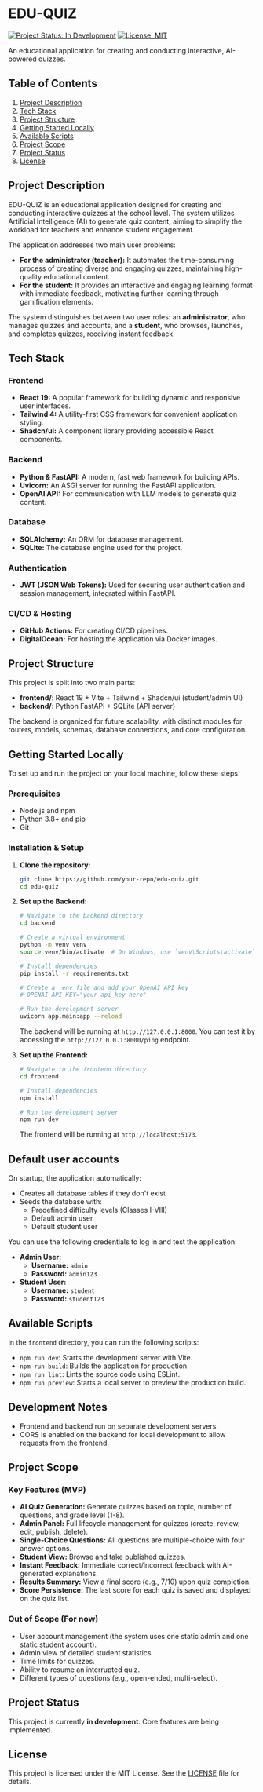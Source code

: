 # EDU-QUIZ

[![Project Status: In Development](https://img.shields.io/badge/status-in_development-blue.svg)](https://github.com/your-repo/edu-quiz)
[![License: MIT](https://img.shields.io/badge/License-MIT-yellow.svg)](https://opensource.org/licenses/MIT)

An educational application for creating and conducting interactive, AI-powered quizzes.

## Table of Contents
1. [Project Description](#project-description)
2. [Tech Stack](#tech-stack)
3. [Project Structure](#project-structure)
4. [Getting Started Locally](#getting-started-locally)
5. [Available Scripts](#available-scripts)
6. [Project Scope](#project-scope)
7. [Project Status](#project-status)
8. [License](#license)

## Project Description

EDU-QUIZ is an educational application designed for creating and conducting interactive quizzes at the school level. The system utilizes Artificial Intelligence (AI) to generate quiz content, aiming to simplify the workload for teachers and enhance student engagement.

The application addresses two main user problems:
-   **For the administrator (teacher):** It automates the time-consuming process of creating diverse and engaging quizzes, maintaining high-quality educational content.
-   **For the student:** It provides an interactive and engaging learning format with immediate feedback, motivating further learning through gamification elements.

The system distinguishes between two user roles: an **administrator**, who manages quizzes and accounts, and a **student**, who browses, launches, and completes quizzes, receiving instant feedback.

## Tech Stack

### Frontend
-   **React 19:** A popular framework for building dynamic and responsive user interfaces.
-   **Tailwind 4:** A utility-first CSS framework for convenient application styling.
-   **Shadcn/ui:** A component library providing accessible React components.

### Backend
-   **Python & FastAPI:** A modern, fast web framework for building APIs.
-   **Uvicorn:** An ASGI server for running the FastAPI application.
-   **OpenAI API:** For communication with LLM models to generate quiz content.

### Database
-   **SQLAlchemy:** An ORM for database management.
-   **SQLite:** The database engine used for the project.

### Authentication
-   **JWT (JSON Web Tokens):** Used for securing user authentication and session management, integrated within FastAPI.

### CI/CD & Hosting
-   **GitHub Actions:** For creating CI/CD pipelines.
-   **DigitalOcean:** For hosting the application via Docker images.

## Project Structure

This project is split into two main parts:
- **frontend/**: React 19 + Vite + Tailwind + Shadcn/ui (student/admin UI)
- **backend/**: Python FastAPI + SQLite (API server)

The backend is organized for future scalability, with distinct modules for routers, models, schemas, database connections, and core configuration.

## Getting Started Locally

To set up and run the project on your local machine, follow these steps.

### Prerequisites
-   Node.js and npm
-   Python 3.8+ and pip
-   Git

### Installation & Setup

1.  **Clone the repository:**
    ```sh
    git clone https://github.com/your-repo/edu-quiz.git
    cd edu-quiz
    ```

2.  **Set up the Backend:**
    ```sh
    # Navigate to the backend directory
    cd backend

    # Create a virtual environment
    python -m venv venv
    source venv/bin/activate  # On Windows, use `venv\Scripts\activate`

    # Install dependencies
    pip install -r requirements.txt

    # Create a .env file and add your OpenAI API key
    # OPENAI_API_KEY="your_api_key_here"

    # Run the development server
    uvicorn app.main:app --reload
    ```
    The backend will be running at `http://127.0.0.1:8000`. You can test it by accessing the `http://127.0.0.1:8000/ping` endpoint.

3.  **Set up the Frontend:**
    ```sh
    # Navigate to the frontend directory
    cd frontend

    # Install dependencies
    npm install

    # Run the development server
    npm run dev
    ```
    The frontend will be running at `http://localhost:5173`.

## Default user accounts

On startup, the application automatically:
- Creates all database tables if they don't exist
- Seeds the database with:
  - Predefined difficulty levels (Classes I-VIII)
  - Default admin user
  - Default student user

You can use the following credentials to log in and test the application:

-   **Admin User:**
    -   **Username:** `admin`
    -   **Password:** `admin123`
-   **Student User:**
    -   **Username:** `student`
    -   **Password:** `student123`

## Available Scripts

In the `frontend` directory, you can run the following scripts:

-   `npm run dev`: Starts the development server with Vite.
-   `npm run build`: Builds the application for production.
-   `npm run lint`: Lints the source code using ESLint.
-   `npm run preview`: Starts a local server to preview the production build.

## Development Notes
- Frontend and backend run on separate development servers.
- CORS is enabled on the backend for local development to allow requests from the frontend.

## Project Scope

### Key Features (MVP)
-   **AI Quiz Generation:** Generate quizzes based on topic, number of questions, and grade level (1-8).
-   **Admin Panel:** Full lifecycle management for quizzes (create, review, edit, publish, delete).
-   **Single-Choice Questions:** All questions are multiple-choice with four answer options.
-   **Student View:** Browse and take published quizzes.
-   **Instant Feedback:** Immediate correct/incorrect feedback with AI-generated explanations.
-   **Results Summary:** View a final score (e.g., 7/10) upon quiz completion.
-   **Score Persistence:** The last score for each quiz is saved and displayed on the quiz list.

### Out of Scope (For now)
-   User account management (the system uses one static admin and one static student account).
-   Admin view of detailed student statistics.
-   Time limits for quizzes.
-   Ability to resume an interrupted quiz.
-   Different types of questions (e.g., open-ended, multi-select).

## Project Status
This project is currently **in development**. Core features are being implemented.

## License
This project is licensed under the MIT License. See the [LICENSE](LICENSE.md) file for details.
